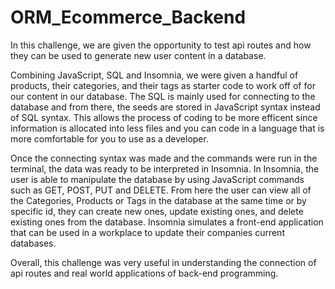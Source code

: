 # ORM_Ecommerce_Backend

In this challenge, we are given the opportunity to test api routes and how they can be used to generate new user content in a database.

Combining JavaScript, SQL and Insomnia, we were given a handful of products, their categories, and their tags as starter code to work off of for our content in our database. The SQL is mainly used for connecting to the database and from there, the seeds are stored in JavaScript syntax instead of SQL syntax. This allows the process of coding to be more efficent since information is allocated into less files and you can code in a language that is more comfortable for you to use as a developer.

Once the connecting syntax was made and the commands were run in the terminal, the data was ready to be interpreted in Insomnia. In Insomnia, the user is able to manipulate the database by using JavaScript commands such as GET, POST, PUT and DELETE. From here the user can view all of the Categories, Products or Tags in the database at the same time or by specific id, they can create new ones, update existing ones, and delete existing ones from the database. Insomnia simulates a front-end application that can be used in a workplace to update their companies current databases. 

Overall, this challenge was very useful in understanding the connection of api routes and real world applications of back-end programming. 
